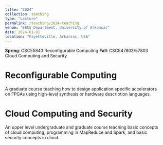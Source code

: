 ```yaml
---
title: "2024"
collection: teaching
type: "Lecture"
permalink: /teaching/2024-teaching
venue: "EECS Department, University of Arkansas"
date: 2024-01-01
location: "Fayetteville, Arkansas, USA"
---
```


**Spring**: CSCE5843 Reconfigurable Computing
**Fall**: CSCE47803/57803 Cloud Computing and Security

Reconfigurable Computing
======
A graduate course teaching how to design application specific accelerators on FPGAs using high-level synthesis or hardware description languages.

Cloud Computing and Security
======
An upper level undergraduate and graduate course teaching basic concepts of cloud computing, programming in MapReduce and Spark, and basic security concepts in cloud.

